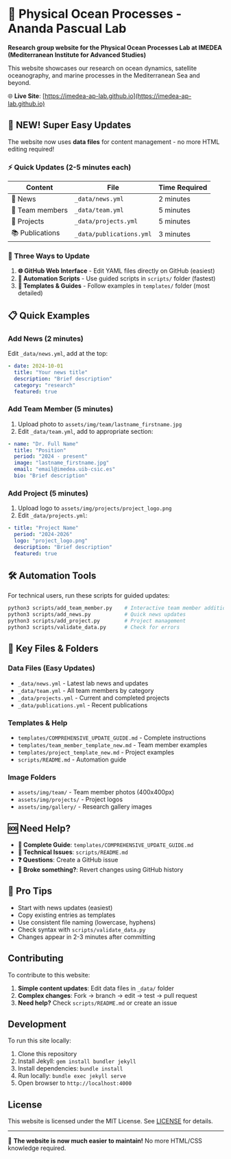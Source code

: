 # 🌊 Physical Ocean Processes - Ananda Pascual Lab

**Research group website for the Physical Ocean Processes Lab at IMEDEA (Mediterranean Institute for Advanced Studies)**

This website showcases our research on ocean dynamics, satellite oceanography, and marine processes in the Mediterranean Sea and beyond.

🌐 **Live Site**: [https://imedea-ap-lab.github.io](https://imedea-ap-lab.github.io)

## 🚀 NEW! Super Easy Updates

The website now uses **data files** for content management - no more HTML editing required!

### ⚡ Quick Updates (2-5 minutes each)

| Content | File | Time Required |
|---------|------|---------------|
| 📰 News | `_data/news.yml` | 2 minutes |
| 👥 Team members | `_data/team.yml` | 5 minutes |
| 🔬 Projects | `_data/projects.yml` | 5 minutes |
| 📚 Publications | `_data/publications.yml` | 3 minutes |

### 🎯 Three Ways to Update

1. **🌐 GitHub Web Interface** - Edit YAML files directly on GitHub (easiest)
2. **🤖 Automation Scripts** - Use guided scripts in `scripts/` folder (fastest)
3. **📖 Templates & Guides** - Follow examples in `templates/` folder (most detailed)

## 📋 Quick Examples

### Add News (2 minutes)
Edit `_data/news.yml`, add at the top:
```yaml
- date: 2024-10-01
  title: "Your news title"
  description: "Brief description"
  category: "research"
  featured: true
```

### Add Team Member (5 minutes)
1. Upload photo to `assets/img/team/lastname_firstname.jpg`
2. Edit `_data/team.yml`, add to appropriate section:
```yaml
- name: "Dr. Full Name"
  title: "Position"
  period: "2024 - present"
  image: "lastname_firstname.jpg"
  email: "email@imedea.uib-csic.es"
  bio: "Brief description"
```

### Add Project (5 minutes)
1. Upload logo to `assets/img/projects/project_logo.png`
2. Edit `_data/projects.yml`:
```yaml
- title: "Project Name"
  period: "2024-2026"
  logo: "project_logo.png"
  description: "Brief description"
  featured: true
```

## 🛠️ Automation Tools

For technical users, run these scripts for guided updates:
```bash
python3 scripts/add_team_member.py    # Interactive team member addition
python3 scripts/add_news.py           # Quick news updates
python3 scripts/add_project.py        # Project management
python3 scripts/validate_data.py      # Check for errors
```

## 📂 Key Files & Folders

### Data Files (Easy Updates)
- `_data/news.yml` - Latest lab news and updates
- `_data/team.yml` - All team members by category
- `_data/projects.yml` - Current and completed projects
- `_data/publications.yml` - Recent publications

### Templates & Help
- `templates/COMPREHENSIVE_UPDATE_GUIDE.md` - Complete instructions
- `templates/team_member_template_new.md` - Team member examples
- `templates/project_template_new.md` - Project examples
- `scripts/README.md` - Automation guide

### Image Folders
- `assets/img/team/` - Team member photos (400x400px)
- `assets/img/projects/` - Project logos
- `assets/img/gallery/` - Research gallery images

## 🆘 Need Help?

- **📖 Complete Guide**: `templates/COMPREHENSIVE_UPDATE_GUIDE.md`
- **🔧 Technical Issues**: `scripts/README.md`
- **❓ Questions**: Create a GitHub issue
- **🚨 Broke something?**: Revert changes using GitHub history

## 🎯 Pro Tips

- Start with news updates (easiest)
- Copy existing entries as templates
- Use consistent file naming (lowercase, hyphens)
- Check syntax with `scripts/validate_data.py`
- Changes appear in 2-3 minutes after committing

## Contributing

To contribute to this website:

1. **Simple content updates**: Edit data files in `_data/` folder
2. **Complex changes**: Fork → branch → edit → test → pull request
3. **Need help?** Check `scripts/README.md` or create an issue

## Development

To run this site locally:

1. Clone this repository
2. Install Jekyll: `gem install bundler jekyll`
3. Install dependencies: `bundle install`
4. Run locally: `bundle exec jekyll serve`
5. Open browser to `http://localhost:4000`

## License

This website is licensed under the MIT License. See [LICENSE](LICENSE) for details.

---

🎉 **The website is now much easier to maintain!** No more HTML/CSS knowledge required.